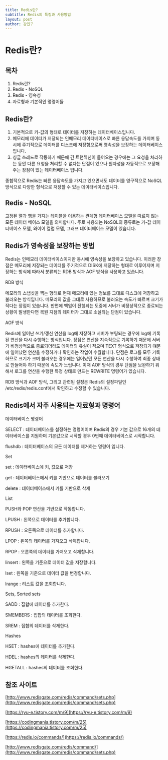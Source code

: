 ```yaml
---
title: Redis란?
subtitle: Redis의 특징과 사용방법
layout: post
author: 강민구
---
```



# Redis란?

## 목차

1. Redis란?
2. Redis - NoSQL
3. Redis - 영속성
4. 자료형과 기본적인 명령어들

## Redis란?

1. 기본적으로 키-값의 형태로 데이터를 저장하는 데이터베이스입니다.
2. 메모리에 데이터가 저장되는 인메모리 데이터베이스로 빠른 응답속도를 가지며 동시에 주기적으로 데이터를 디스크에 저장함으로써 영속성을 보장하는 데이터베이스입니다.
3. 싱글 쓰레드로 작동하기 때문에 긴 트랜젝션이 들어오는 경우에는 그 요청을 처리하는 동안 다른 요청을 처리할 수 없다는 단점이 있으나 원자성을 자동적으로 보장해주는 장점이 있는 데이터베이스 입니다.

종합적으로 Redis는 빠른 응답속도를 가지고 있으면서도 데이터를 영구적으로 NoSQL 방식으로 다양한 형식으로 저장할 수 있는 데이터베이스입니다.

## Redis - NoSQL

고정된 열과 행을 가지는 테이블을 이용하는 관계형 데이터베이스 모델을 따르지 않는 모든 데이터 베이스 모델을 의미합니다. 주로 사용되는 NoSQL의 종류로는 키-값 데이터베이스 모델, 와이어 컬럼 모델, 그래프 데이터베이스 모델이 있습니다.

## Redis가 영속성을 보장하는 방법

Redis는 인메모리 데이터베이스이지만 동시에 영속성을 보장하고 있습니다. 이러한 장점은 메모리에 저장되는 데이터를 주기적으로 DISK에 저장하는 형태로 이루어지며 저장하는 방식에 따라서 분류되는 RDB 방식과 AOF 방식을 사용하고 있습니다.

RDB  방식

메모리의 스냅샷을 찍는 형태로 현재 메모리에 있는 정보를 그대로 디스크에 저장하고 불러오는 방식입니다. 메모리의 값을 그대로 사용하므로 불러오는 속도가 빠르며 크기가 작다는 장점이 있습니다. 반면에 백업이 진행되는 도중에 서버가 비정상적으로 종료되는 상황이 발생한다면 복원 지점의 데이터가 그대로 소실되는 단점이 있습니다.

AOF 방식

Redis에 일어난 쓰기/갱신 연산을 log에 저장하고 서버가 부팅되는 경우에 log에 기록된 연산을 다시 수행하는 방식입니다. 장점은 연산을 지속적으로 기록하기 때문에 서버가 비정상적으로 종료되더라도 데이터의 유실이 적으며 TEXT 형식으로 저장되기 떄문에 일어났던 연산을 수정하거나 확인하는 작업이 수월합니다. 단점은 로그를 모두 기록하므로 크기가 크며 불러오는 경우에는 일어났던 모든 연산을 다시 수행하여 최종 상태로 만들어야 하기 때문에 속도가 느립니다. 이때 AOF 방식의 경우 단점을 보완하기 위해서 로그를 연산을 수행한 특정 상태로 만드는 REWRITE 명령어가 있습니다.

RDB 방식과 AOF 방식, 그리고 관련된 설정은 Redis의 설정파일인 /etc/redis/redis.conf에서 확인하고 수정할 수 있습니다.

## Redis에서 자주 사용되는 자료형과 명령어

데이터베이스 명령어

SELECT : 데이터베이스를 설정하는 명령어이며 Redis의 경우 기본 값으로 16개의 데이터베이스를 지원하며 기본값으로 시작할 경우 0번째 데이터베이스로 시작합니다.

flushdb : 데이터베이스의 모든 데이터를 제거하는 명령어 입니다.


Set

set : 데이터베이스에 키, 값으로 저장

get : 데이터베이스에서 키를 기반으로 데이터를 불러오기

delete : 데이터베이스에서 키를 기반으로 삭제


List

PUSH와 POP 연산을 기반으로 작동합니다.

LPUSH : 왼쪽으로 데이터를 추가합니다.

RPUSH : 오른쪽으로 데이터를 추가합니다.

LPOP : 왼쪽의 데이터를 가져오고 삭제합니다.

RPOP : 오른쪽의 데이터를 가져오고 삭제합니다.

linsert : 왼쪽을 기준으로 데이터 값을 저장합니다.

lset : 왼쪽을 기준으로 데이터 값을 변경합니다.

lrange : 리스트 값을 조회합니다.


Sets, Sorted sets

SADD : 집합에 데이터를 추가한다.

SMEMBERS : 집합의 데이터를 조회한다.

SREM : 집합의 데이터를 삭제한다.


Hashes

HSET : hashes에 데이터를 추가한다.

HDEL : hashes의 데이터를 삭제한다.

HGETALL : hashes의 데이터를 조회한다.


## 참조 사이트

[http://www.redisgate.com/redis/command/sets.php](http://www.redisgate.com/redis/command/sets.php)

[https://ryu-e.tistory.com/m/9](https://ryu-e.tistory.com/m/9)

[https://codingmania.tistory.com/m/25](https://codingmania.tistory.com/m/25)

[https://redis.io/commands/](https://redis.io/commands/)

[http://www.redisgate.com/redis/command/](http://www.redisgate.com/redis/command/sets.php)

